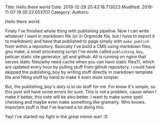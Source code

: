 Title: Hello there world
Date: 2019-12-29 20:42:18.713023
Modified: 2019-11-07 19:35:22.053707
Category: 
Authors: 

Hello there world.

Finaly I've finished whole thing with publishing pipeline.
Now I can write whatever I want in markdown file (or in Orgmode
file, but I have to export it to markdown) and have that
published to page simply with `make publish` from within
a repository. Basically I've build a CMS using markdown files,
gnu make, a small processing script I've wrote called `publishing_boy`,
pelican static site generator, git and github. All is running 
on nginx that serves static files(why need cache when you can have
static files?), which are updated every hour by pulling stuff
from github repository. I could have skipped the publishing_boy
by writing stuff directly in markdown template file and
filling stuff by hand to make it even more simpler.

But, the publishing_boy's duty is to do stuff for me. For know
it's simple, so this post will have some errors for sure.
This is not a problem, cause when I make it better, this
note will be also better. I want to make some spell checking
and maybe even make something like gramarly. Who knows.
Important stuff is that I've learned a lot doing this.

Yay! I've started my fight in the great meme war! :D

